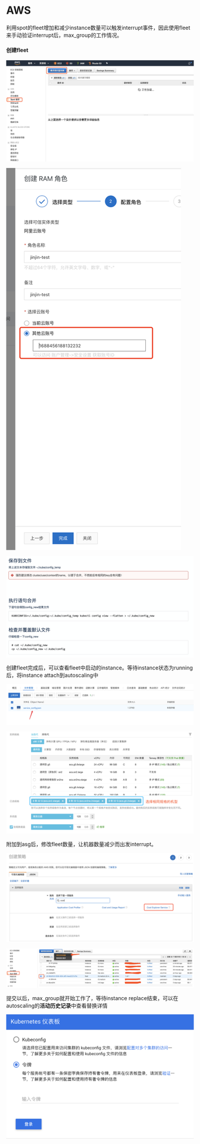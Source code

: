 # AWS

利用spot的fleet增加和减少instance数量可以触发interrupt事件，因此使用fleet来手动验证interrupt后，max\_group的工作情况。

#### 创建fleet

![](../../../.gitbook/assets/image.png)

![](../../../.gitbook/assets/image%20%2878%29.png)

![](../../../.gitbook/assets/image%20%2843%29.png)

创建fleet完成后，可以查看fleet中启动的instance。等待instance状态为running后，将instance attach到autoscaling中

![](../../../.gitbook/assets/image%20%2867%29.png)

![](../../../.gitbook/assets/image%20%2827%29.png)

附加到asg后，修改fleet数量，让机器数量减少而出发interrupt。

![](../../../.gitbook/assets/image%20%2885%29.png)

![](../../../.gitbook/assets/image%20%2825%29.png)

提交以后，max\_group就开始工作了，等待instance replace结束，可以在autoscaling的**活动历史记录**中查看替换详情

![](../../../.gitbook/assets/image%20%2858%29.png)

